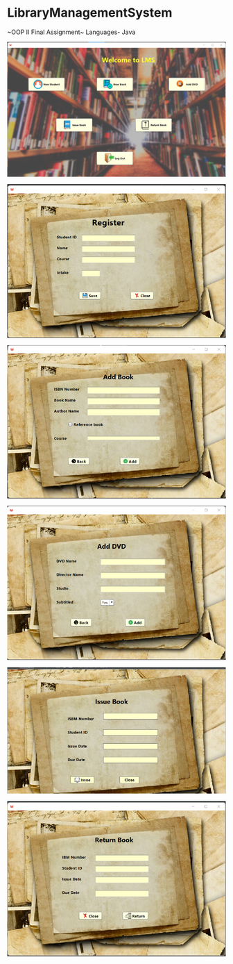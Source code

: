 # LibraryManagementSystem

~OOP II Final Assignment~
Languages- Java

![Image 01](./IMG/Home.png)

![Image 02](./IMG/Register.png)

![Image 03](./IMG/AddBook.png)

![Image 04](./IMG/AddDVD.png)

![Image 05](./IMG/Issue%20Book.png)

![Image 06](./IMG/Return%20Book.png)
